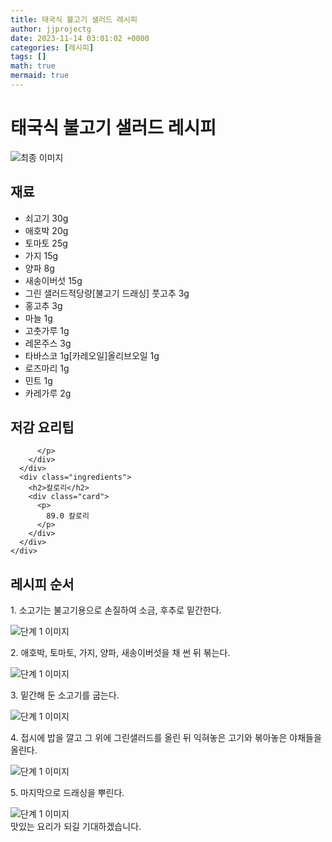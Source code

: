 ```yaml
---
title: 태국식 불고기 샐러드 레시피
author: jjprojectg
date: 2023-11-14 03:01:02 +0000
categories: [레시피]
tags: []
math: true
mermaid: true
---
```

<meta name="og:type" content="website"/>
<meta charset="UTF-8"/>
<div class="header">
  <h1>태국식 불고기 샐러드 레시피</h1>
</div>

<div class="container my-4">
  <div class="row">
    <div class="col-12 col-md-6">
      <div class="recipe-image">
        <img src="http://www.foodsafetykorea.go.kr/uploadimg/20141117/20141117053826_1416213506192.jpg" class="step-image" alt="최종 이미지"/>
      </div>
    </div>
    <div class="col-12 col-md-6">
      <div class="ingredients">
        <h2>재료</h2>
        <ul class="card">
          <li> 쇠고기 30g </li>
          <li>  애호박 20g </li>
          <li>  토마토 25g </li>
          <li>  가지 15g </li>
          <li>  양파 8g </li>
          <li>  새송이버섯 15g </li>
          <li>  그린 샐러드적당량[불고기 드래싱] 풋고추 3g </li>
          <li>  홍고추 3g </li>
          <li>  마늘 1g </li>
          <li>  고춧가루 1g </li>
          <li>  레몬주스 3g </li>
          <li>  타바스코 1g[카레오일]올리브오일 1g </li>
          <li>  로즈마리 1g </li>
          <li>  민트 1g </li>
          <li>  카레가루 2g </li>
</ul>
      </div>
    </div>
    <div class="col-12 col-md-6">
      <div class="ingredients">
        <h2>저감 요리팁</h2>
        <div class="card"> 
          <p>
            
          </p>
        </div>
      </div>
      <div class="ingredients">
        <h2>칼로리</h2>
        <div class="card"> 
          <p>
            89.0 칼로리
          </p>
        </div>
      </div>
    </div>
  </div>

  <h2 class="my-4">레시피 순서</h2>
  <div class="card recipe-card">
    <div class="card-body recipe-step">
      <p class="card-text step-description">1. 소고기는 불고기용으로 손질하여 소금, 후추로 밑간한다.</p>
      <img src="http://www.foodsafetykorea.go.kr/uploadimg/cook/1046-2.jpg" alt="단계 1 이미지" class="step-image"/>
    </div>
  </div>
  <div class="card recipe-card">
    <div class="card-body recipe-step">
      <p class="card-text step-description">2. 애호박, 토마토, 가지, 양파, 새송이버섯을 채 썬 뒤 볶는다.</p>
      <img src="http://www.foodsafetykorea.go.kr/uploadimg/cook/1046-3.jpg" alt="단계 1 이미지" class="step-image"/>
    </div>
  </div>
  <div class="card recipe-card">
    <div class="card-body recipe-step">
      <p class="card-text step-description">3. 밑간해 둔 소고기를 굽는다.</p>
      <img src="http://www.foodsafetykorea.go.kr/uploadimg/cook/1046-4.jpg" alt="단계 1 이미지" class="step-image"/>
    </div>
  </div>
  <div class="card recipe-card">
    <div class="card-body recipe-step">
      <p class="card-text step-description">4. 접시에 밥을 깔고 그 위에 그린샐러드를 올린 뒤 익혀놓은 고기와 볶아놓은 야채들을 올린다.</p>
      <img src="http://www.foodsafetykorea.go.kr/uploadimg/cook/1046-5.jpg" alt="단계 1 이미지" class="step-image"/>
    </div>
  </div>
  <div class="card recipe-card">
    <div class="card-body recipe-step">
      <p class="card-text step-description">5. 마지막으로 드래싱을 뿌린다.</p>
      <img src="http://www.foodsafetykorea.go.kr/uploadimg/cook/1046-6.jpg" alt="단계 1 이미지" class="step-image"/>
    </div>
  </div>

</div>
맛있는 요리가 되길 기대하겠습니다.
